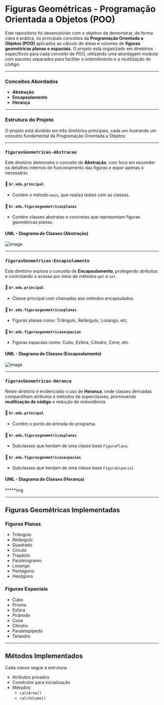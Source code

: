 # **Figuras Geométricas - Programação Orientada a Objetos (POO)**

Este repositório foi desenvolvido com o objetivo de demonstrar, de forma clara e prática, os principais conceitos da **Programação Orientada a Objetos (POO)** aplicados ao cálculo de áreas e volumes de **figuras geométricas planas e espaciais**. O projeto está organizado em diretórios específicos para cada conceito de POO, utilizando uma abordagem modular com pacotes separados para facilitar o entendimento e a reutilização de código.

---

###  **Conceitos Abordados**
- **Abstração**
- **Encapsulamento**
- **Herança**

---

###  **Estrutura do Projeto**

O projeto está dividido em três diretórios principais, cada um ilustrando um conceito fundamental da Programação Orientada a Objetos:

---

###  `figurasGeometricas-Abstracao`

Este diretório demonstra o conceito de **Abstração**, com foco em esconder os detalhes internos do funcionamento das figuras e expor apenas o necessário.

#### 📁 `br.edu.principal`
- Contém o método `main`, que realiza testes com as classes.

#### 📁 `br.edu.figurasgeometricasplanas`
- Contém classes abstratas e concretas que representam figuras geométricas planas.

#### UML - Diagrama de Classes (Abstração)

![image](https://github.com/user-attachments/assets/680759c0-c425-4bc8-935a-736292f7537c)

---

###  `figurasGeometricas-Encapsulamento`

Este diretório explora o conceito de **Encapsulamento**, protegendo atributos e controlando o acesso por meio de métodos `get` e `set`.

#### 📁 `br.edu.principal`
- Classe principal com chamadas aos métodos encapsulados.

#### 📁 `br.edu.figurasgeometricasplanas`
- Figuras planas como: Triângulo, Retângulo, Losango, etc.

#### 📁 `br.edu.figurasgeometricasespacias`
- Figuras espaciais como: Cubo, Esfera, Cilindro, Cone, etc.

#### UML - Diagrama de Classes (Encapsulamento)

![image](https://github.com/user-attachments/assets/97535320-bfa7-4d7c-af14-a0544285c153)

---

###  `figurasGeometricas-Heranca`

Neste diretório é evidenciado o uso de **Herança**, onde classes derivadas compartilham atributos e métodos de superclasses, promovendo **reutilização de código** e redução de redundância.

#### 📁 `br.edu.principal`
- Contém o ponto de entrada do programa.

#### 📁 `br.edu.figurasgeometricasplanas`
- Subclasses que herdam de uma classe base `FiguraPlana`.

#### 📁 `br.edu.figurasgeometricasespacias`
- Subclasses que herdam de uma classe base `FiguraEspacial`.

#### UML - Diagrama de Classes (Herança)

*****img

---

##  **Figuras Geométricas Implementadas**

### Figuras Planas
- Triângulo
- Retângulo
- Quadrado
- Círculo
- Trapézio
- Paralelogramo
- Losango
- Pentágono
- Hexágono

###  Figuras Espaciais
- Cubo
- Prisma
- Esfera
- Pirâmide
- Cone
- Cilindro
- Paralelepípedo
- Tetaedro

---

##  Métodos Implementados

Cada classe segue a estrutura:
- Atributos privados
- Construtor para inicialização
- Métodos:
  - `calcArea()`
  - `calcVolume()`
